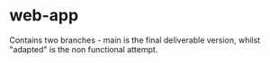 # web-app
Contains two branches - main is the final deliverable version, whilst "adapted" is the non functional attempt.
